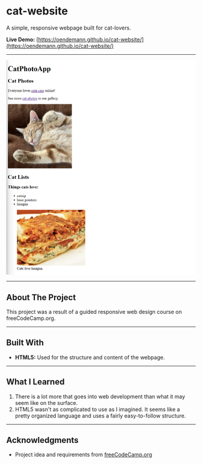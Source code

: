 # cat-website

A simple, responsive webpage built for cat-lovers.

**Live Demo:** [https://oendemann.github.io/cat-website/](https://oendemann.github.io/cat-website/)

---

![cat-website Screenshot](image.png)

---

## About The Project

This project was a result of a guided responsive web design course on freeCodeCamp.org.

---

## Built With

* **HTML5:** Used for the structure and content of the webpage.

---

## What I Learned

1. There is a lot more that goes into web development than what it may seem like on the surface.
2. HTML5 wasn't as complicated to use as I imagined. It seems like a pretty organized language and uses a fairly easy-to-follow structure.

---

## Acknowledgments

* Project idea and requirements from [freeCodeCamp.org](https://www.freecodecamp.org/learn)